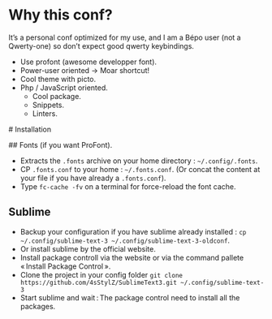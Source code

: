 # Why this conf?

It’s a personal conf optimized for my use, and I am a Bépo user (not a Qwerty-one) so don’t expect good qwerty keybindings.

* Use profont (awesome developper font).
* Power-user oriented -> Moar shortcut!
* Cool theme with picto.
* Php / JavaScript oriented.
  * Cool package.
  * Snippets.
  * Linters.

# Installation

## Fonts (if you want ProFont).

* Extracts the `.fonts` archive on your home directory : `~/.config/.fonts`.
* CP `.fonts.conf` to your home : `~/.fonts.conf`. (Or concat the content at your file if you have already a `.fonts.conf`).
* Type `fc-cache -fv` on a terminal for force-reload the font cache.

## Sublime

* Backup your configuration if you have sublime already installed : `cp ~/.config/sublime-text-3 ~/.config/sublime-text-3-oldconf`.
* Or install sublime by the official website.
* Install package controll via the website or via the command pallete « Install Package Control ».
* Clone the project in your config folder `git clone https://github.com/4sStylZ/SublimeText3.git ~/.config/sublime-text-3`
* Start sublime and wait : The package control need to install all the packages.
